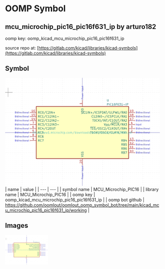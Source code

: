 # OOMP Symbol  
## mcu_microchip_pic16_pic16f631_ip  by arturo182  
  
oomp key: oomp_kicad_mcu_microchip_pic16_pic16f631_ip  
  
source repo at: [https://gitlab.com/kicad/libraries/kicad-symbols](https://gitlab.com/kicad/libraries/kicad-symbols)  
## Symbol  
  
[![working.png](working_600.png)](working.png)  
| name | value | 
| --- | --- | 
| symbol name | MCU_Microchip_PIC16 | 
| library name | MCU_Microchip_PIC16 | 
| oomp key | oomp_kicad_mcu_microchip_pic16_pic16f631_ip | 
| oomp bot github | https://github.com/oomlout/oomlout_oomp_symbol_bot/tree/main/kicad_mcu_microchip_pic16_pic16f631_ip/working | 
## Images  
  
[![working.png](working_140.png)](working.png)  

